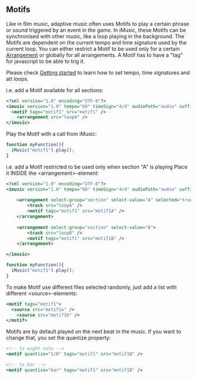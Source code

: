 ## Motifs
Like in film music, adaptive music often uses Motifs to play a certain phrase or sound triggered by an event in the game. In iMusic, these Motifs can be synchronised with other music, like a loop playing in the background.
The Motifs are dependent on the current tempo and time signature used by the current loop. You can either restrict a Motif to be used only for a certain [Arrangement](arrangement.md) or globally for all arrangements. A Motif has to have a "tag" for javascript to be able to trig it. 

Please check [Getting started](README.md) to learn how to set tempo, time signatures and att loops.


i.e. add a Motif available for all sections:
```XML
<?xml version="1.0" encoding="UTF-8"?>
<imusic version="1.0" tempo="60" timeSign="4/4" audioPath="audio" suffix="mp3" loopLength="4">
  <motif tags="motif1" src="motif1" />
	<arrangement src="loopA" />
</imusic>
```

Play the Motif with a call from iMusic:
```javascript
function myFunction(){
  iMusic("motif1").play();
}
```


i.e. add a Motif restricted to be used only when section "A" is playing
Place it INSIDE the &lt;arrangement>-element:
```XML
<?xml version="1.0" encoding="UTF-8"?>
<imusic version="1.0" tempo="60" timeSign="4/4" audioPath="audio" suffix="mp3" loopLength="4">
	
	<arrangement select-group="section" select-value="A" selected="true">
		<track src="loopA" />
		<motif tags="motif1" src="motif1A" />
	</arrangement>
	
	<arrangement select-group="section" select-value="B">
		<track src="loopB" />
		<motif tags="motif1" src="motif1B" />
	</arrangement>

</imusic>
```


```javascript
function myFunction(){
  iMusic("motif1").play();
}
```

To make Motif use different files selected randomly, just add a list with different &lt;source>-elements:

```XML
<motif tags="motif1">
  <source src="motif1a" />
	<source src="motif1b" />
</motif>
```



Motifs are by default played on the next beat in the music. If you want to change that, you set the quantize property:

```XML
<!-- to eight note -->
<motif quantize="1/8" tags="motif1" src="motif1B" />

<!-- to bar -->
<motif quantize="bar" tags="motif1" src="motif1B" />
```

